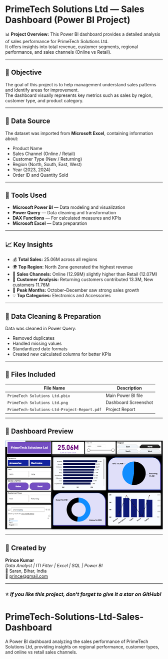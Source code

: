 # PrimeTech Solutions Ltd — Sales Dashboard (Power BI Project)

📊 **Project Overview:**
This Power BI dashboard provides a detailed analysis of sales performance for PrimeTech Solutions Ltd.  
It offers insights into total revenue, customer segments, regional performance, and sales channels (Online vs Retail).

---

## 🎯 **Objective**
The goal of this project is to help management understand sales patterns and identify areas for improvement.  
The dashboard visually represents key metrics such as sales by region, customer type, and product category.

---

## 🧩 **Data Source**
The dataset was imported from **Microsoft Excel**, containing information about:
- Product Name  
- Sales Channel (Online / Retail)  
- Customer Type (New / Returning)  
- Region (North, South, East, West)  
- Year (2023, 2024)  
- Order ID and Quantity Sold  

---

## 🧠 **Tools Used**
- **Microsoft Power BI** — Data modeling and visualization  
- **Power Query** — Data cleaning and transformation  
- **DAX Functions** — For calculated measures and KPIs  
- **Microsoft Excel** — Data preparation  

---

## 📈 **Key Insights**
- 💰 **Total Sales:** 25.06M across all regions  
- 🌍 **Top Region:** North Zone generated the highest revenue  
- 🛒 **Sales Channels:** Online (12.99M) slightly higher than Retail (12.07M)  
- 👥 **Customer Analysis:** Returning customers contributed 13.3M, New customers 11.76M  
- 📅 **Peak Months:** October–December saw strong sales growth  
- 💡 **Top Categories:** Electronics and Accessories  

---

## 🧹 **Data Cleaning & Preparation**
Data was cleaned in Power Query:
- Removed duplicates  
- Handled missing values  
- Standardized date formats  
- Created new calculated columns for better KPIs  

---

## 🧾 **Files Included**
| File Name | Description |
|------------|-------------|
| `PrimeTech Solutions Ltd.pbix` | Main Power BI file |
| `PrimeTech Solutions Ltd.png` | Dashboard Screenshot |
| `PrimeTech-Solutions-Ltd-Project-Report.pdf` | Project Report |

---

## 📸 **Dashboard Preview**
![Dashboard Screenshot](PrimeTech%20Solutions%20Ltd.png)

---

## 👤 **Created by**
**Prince Kumar**  
_Data Analyst | ITI Fitter | Excel | SQL | Power BI_  
📍 Saran, Bihar, India  
📧 prince@gmail.com  

---

### ⭐ *If you like this project, don't forget to give it a star on GitHub!*
# PrimeTech-Solutions-Ltd-Sales-Dashboard
A Power BI dashboard analyzing the sales performance of PrimeTech Solutions Ltd, providing insights on regional performance, customer types, and online vs retail sales channels.
